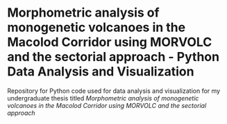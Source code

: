 # Morphometric analysis of monogenetic volcanoes in the Macolod Corridor using MORVOLC and the sectorial approach - Python Data Analysis and Visualization
Repository for Python code used for data analysis and visualization for my undergraduate thesis titled *Morphometric analysis of monogenetic volcanoes in the Macolod Corridor using MORVOLC and the sectorial approach*
